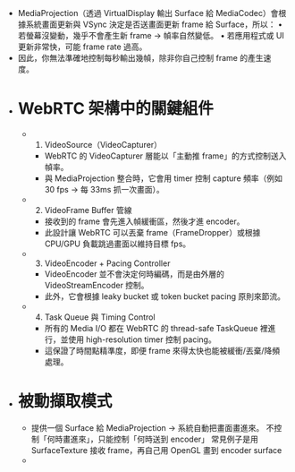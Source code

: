 - MediaProjection（透過 VirtualDisplay 輸出 Surface 給 MediaCodec）會根據系統畫面更新與 VSync 決定是否送畫面更新 frame 給 Surface，所以：
  •	若螢幕沒變動，幾乎不會產生新 frame → 幀率自然變低。
  •	若應用程式或 UI 更新非常快，可能 frame rate 過高。
- 因此，你無法準確地控制每秒輸出幾幀，除非你自己控制 frame 的產生速度。
- # WebRTC 架構中的關鍵組件
	- 1. VideoSource（VideoCapturer）
		- WebRTC 的 VideoCapturer 層能以「主動推 frame」的方式控制送入幀率。
		- 與 MediaProjection 整合時，它會用 timer 控制 capture 頻率（例如 30 fps → 每 33ms 抓一次畫面）。
	- 2. VideoFrame Buffer 管線
		- 接收到的 frame 會先進入幀緩衝區，然後才進 encoder。
		- 此設計讓 WebRTC 可以丟棄 frame（FrameDropper）或根據 CPU/GPU 負載跳過畫面以維持目標 fps。
	- 3. VideoEncoder + Pacing Controller
		- VideoEncoder 並不會決定何時編碼，而是由外層的 VideoStreamEncoder 控制。
		- 此外，它會根據 leaky bucket 或 token bucket pacing 原則來節流。
	- 4. Task Queue 與 Timing Control
		- 所有的 Media I/O 都在 WebRTC 的 thread-safe TaskQueue 裡進行，並使用 high-resolution timer 控制 pacing。
		- 這保證了時間點精準度，即便 frame 來得太快也能被緩衝/丟棄/降頻處理。
- # 被動擷取模式
	- 提供一個 Surface 給 MediaProjection → 系統自動把畫面畫進來。
	  不控制「何時畫進來」，只能控制「何時送到 encoder」
	  常見例子是用 SurfaceTexture 接收 frame，再自己用 OpenGL 畫到 encoder surface
	-